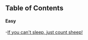 ## Table of Contents

#### Easy

-[If you can't sleep, just count sheep!](Easy/cant_sleep_count_sheep)
